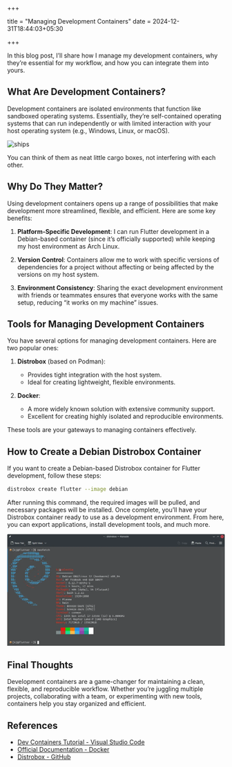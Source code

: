 +++

title = "Managing Development Containers"
date = 2024-12-31T18:44:03+05:30

+++

In this blog post, I’ll share how I manage my development containers, why they’re essential for my workflow, and how you can integrate them into yours.

## What Are Development Containers?

Development containers are isolated environments that function like sandboxed operating systems. Essentially, they’re self-contained operating systems that can run independently or with limited interaction with your host operating system (e.g., Windows, Linux, or macOS).

![ships](https://upload.wikimedia.org/wikipedia/commons/f/f6/LMS_freight_containers_on_lorry_and_rail_wagon_%28CJ_Allen%2C_Steel_Highway%2C_1928%29.jpg)

You can think of them as neat little cargo boxes, not interfering with each other.

## Why Do They Matter?

Using development containers opens up a range of possibilities that make development more streamlined, flexible, and efficient. Here are some key benefits:

1. **Platform-Specific Development**: I can run Flutter development in a Debian-based container (since it’s officially supported) while keeping my host environment as Arch Linux.

2. **Version Control**: Containers allow me to work with specific versions of dependencies for a project without affecting or being affected by the versions on my host system.

3. **Environment Consistency**: Sharing the exact development environment with friends or teammates ensures that everyone works with the same setup, reducing “it works on my machine” issues.

## Tools for Managing Development Containers

You have several options for managing development containers. Here are two popular ones:

1. **Distrobox** (based on Podman):
   - Provides tight integration with the host system.
   - Ideal for creating lightweight, flexible environments.

2. **Docker**:
   - A more widely known solution with extensive community support.
   - Excellent for creating highly isolated and reproducible environments.

These tools are your gateways to managing containers effectively.

## How to Create a Debian Distrobox Container

If you want to create a Debian-based Distrobox container for Flutter development, follow these steps:

```bash
distrobox create flutter --image debian
```

After running this command, the required images will be pulled, and necessary packages will be installed. Once complete, you’ll have your Distrobox container ready to use as a development environment. From here, you can export applications, install development tools, and much more.

![neofetch](./neofetch-flutter.webp)

## Final Thoughts

Development containers are a game-changer for maintaining a clean, flexible, and reproducible workflow. Whether you’re juggling multiple projects, collaborating with a team, or experimenting with new tools, containers help you stay organized and efficient.

## References

- [Dev Containers Tutorial - Visual Studio Code](https://code.visualstudio.com/docs/devcontainers)
- [Official Documentation - Docker](https://docs.docker.com/)
- [Distrobox - GitHub](https://github.com/89luca89/distrobox)